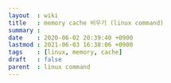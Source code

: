 ```yaml
---
layout  : wiki
title   : memory cache 비우기 (linux command)
summary : 
date    : 2020-06-02 20:39:40 +0900
lastmod : 2021-06-03 16:38:06 +0900
tags    : [linux, memory, cache]
draft   : false
parent  : linux command
---
```


